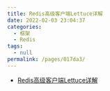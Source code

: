 ```yaml
---
title: Redis高级客户端Lettuce详解
date: 2022-02-03 23:04:37
categories: 
  - 框架
  - Redis
tags: 
  - null
permalink: /pages/017da3/
---
```

- [Redis高级客户端Lettuce详解](https://www.cnblogs.com/throwable/p/11601538.html)

